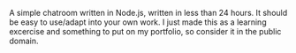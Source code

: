 A simple chatroom written in Node.js, written in less than 24 hours. It should be easy to use/adapt into your own work. I just made this as a learning excercise and something to put on my portfolio, so consider it in the public domain.

